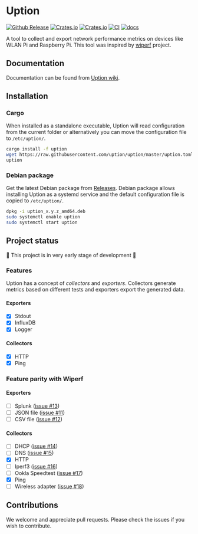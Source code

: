 # Uption

[![Github Release](https://img.shields.io/github/v/release/uption/uption?include_prereleases)](https://github.com/uption/uption/releases)
[![Crates.io](https://img.shields.io/crates/v/uption)](https://crates.io/crates/uption)
[![Crates.io](https://img.shields.io/crates/l/uption)](./LICENSE)
[![CI](https://github.com/uption/uption/workflows/CI/badge.svg)](https://github.com/uption/uption/actions?query=workflow%3ACI)
[![docs](https://img.shields.io/badge/docs-Uption%20wiki-blue)](https://github.com/uption/uption/wiki)

A tool to collect and export network performance metrics on devices like WLAN Pi and Raspberry Pi.
This tool was inspired by [wiperf](https://github.com/wifinigel/wiperf) project.

## Documentation

Documentation can be found from [Uption wiki](https://github.com/uption/uption/wiki).

## Installation

### Cargo

When installed as a standalone executable, Uption will read configuration from the current folder or
alternatively you can move the configuration file to `/etc/uption/`.

```sh
cargo install -f uption
wget https://raw.githubusercontent.com/uption/uption/master/uption.toml
uption
```

### Debian package

Get the latest Debian package from [Releases](https://github.com/uption/uption/releases). Debian
package allows installing Uption as a systemd service and the default configuration file is copied
to `/etc/uption/`.

```sh
dpkg -i uption_x.y.z_amd64.deb
sudo systemctl enable uption
sudo systemctl start uption
```

## Project status

🚧 This project is in very early stage of development 🚧

### Features

Uption has a concept of _collectors_ and _exporters_. Collectors generate metrics based on different tests and exporters export the generated data.

#### Exporters

- [x] Stdout
- [x] InfluxDB
- [x] Logger

#### Collectors

- [x] HTTP
- [x] Ping

### Feature parity with Wiperf

#### Exporters

- [ ] Splunk ([issue #13](https://github.com/uption/uption/issues/13))
- [ ] JSON file ([issue #11](https://github.com/uption/uption/issues/11))
- [ ] CSV file ([issue #12](https://github.com/uption/uption/issues/12))

#### Collectors

- [ ] DHCP ([issue #14](https://github.com/uption/uption/issues/14))
- [ ] DNS ([issue #15](https://github.com/uption/uption/issues/15))
- [x] HTTP
- [ ] Iperf3 ([issue #16](https://github.com/uption/uption/issues/16))
- [ ] Ookla Speedtest ([issue #17](https://github.com/uption/uption/issues/17))
- [x] Ping
- [ ] Wireless adapter ([issue #18](https://github.com/uption/uption/issues/18))

## Contributions

We welcome and appreciate pull requests. Please check the issues if you wish to contribute.
